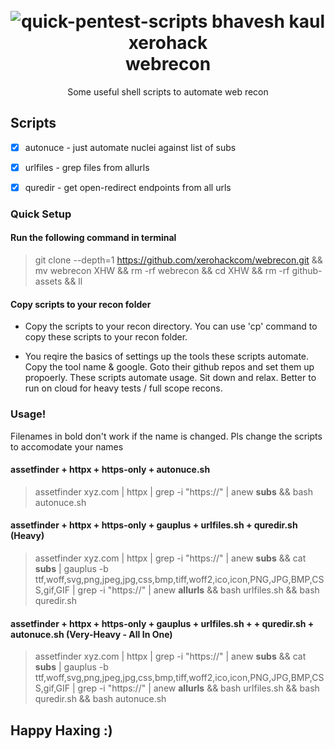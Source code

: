 <h1 align="center">
	<br>
	<img src="https://raw.githubusercontent.com/xerohackcom/quick-pentest-scripts/main/github-assets/banner.png" alt="quick-pentest-scripts bhavesh kaul xerohack">
	<br>
	webrecon
</h1>

<p align="center">
	Some useful shell scripts to automate web recon
</p>

## Scripts

- [x] autonuce - just automate nuclei against list of subs
- [x] urlfiles - grep files from allurls
- [x] quredir - get open-redirect endpoints from all urls


### Quick Setup

#### Run the following command in terminal

> git clone --depth=1 https://github.com/xerohackcom/webrecon.git && mv webrecon XHW && rm -rf webrecon && cd XHW && rm -rf github-assets && ll

#### Copy scripts to your recon folder
- Copy the scripts to your recon directory. You can use 'cp' command to copy these scripts to your recon folder.

- You reqire the basics of settings up the tools these scripts automate. Copy the tool name & google. Goto their github repos and set them up propoerly. These scripts automate usage. Sit down and relax. Better to run on cloud for heavy tests / full scope recons.

### Usage!

Filenames in bold don't work if the name is changed. Pls change the scripts to accomodate your names

#### assetfinder + httpx + https-only + autonuce.sh

> assetfinder xyz.com | httpx | grep -i "https://" | anew <b>subs</b> && bash autonuce.sh

#### assetfinder + httpx + https-only + gauplus + urlfiles.sh + quredir.sh (Heavy)

> assetfinder xyz.com | httpx | grep -i "https://" | anew <b>subs</b> && cat <b>subs</b> | gauplus -b ttf,woff,svg,png,jpeg,jpg,css,bmp,tiff,woff2,ico,icon,PNG,JPG,BMP,CSS,gif,GIF | grep -i "https://" | anew <b>allurls</b> && bash urlfiles.sh && bash quredir.sh

#### assetfinder + httpx + https-only + gauplus + urlfiles.sh + + quredir.sh + autonuce.sh (Very-Heavy - All In One)

> assetfinder xyz.com | httpx | grep -i "https://" | anew <b>subs</b> && cat <b>subs</b> | gauplus -b ttf,woff,svg,png,jpeg,jpg,css,bmp,tiff,woff2,ico,icon,PNG,JPG,BMP,CSS,gif,GIF | grep -i "https://" | anew <b>allurls</b> && bash urlfiles.sh && bash quredir.sh && bash autonuce.sh

## Happy Haxing :)
